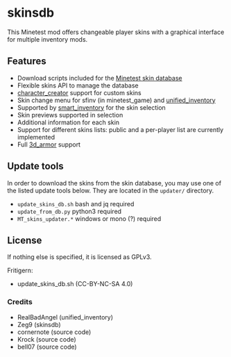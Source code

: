 # skinsdb

This Minetest mod offers changeable player skins with a graphical interface for multiple inventory mods.

## Features

- Download scripts included for the [Minetest skin database](http://minetest.fensta.bplaced.net)
- Flexible skins API to manage the database
- [character_creator](https://github.com/minetest-mods/character_creator) support for custom skins
- Skin change menu for sfinv (in minetest_game) and [unified_inventory](https://forum.minetest.net/viewtopic.php?t=12767)
- Supported by [smart_inventory](https://forum.minetest.net/viewtopic.php?t=16597) for the skin selection
- Skin previews supported in selection
- Additional information for each skin
- Support for different skins lists: public and a per-player list are currently implemented
- Full [3d_armor](https://forum.minetest.net/viewtopic.php?t=4654) support


## Update tools

In order to download the skins from the skin database,
you may use one of the listed update tools below.
They are located in the `updater/` directory.

- `update_skins_db.sh` bash and jq required
- `update_from_db.py` python3 required
- `MT_skins_updater.*` windows or mono (?) required


## License

If nothing else is specified, it is licensed as GPLv3.

Fritigern:
  - update_skins_db.sh (CC-BY-NC-SA 4.0)

### Credits

- RealBadAngel (unified_inventory)
- Zeg9 (skinsdb)
- cornernote (source code)
- Krock (source code)
- bell07 (source code)